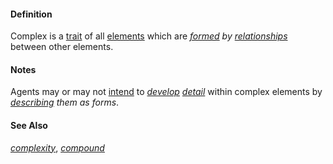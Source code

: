 #### Definition

Complex is a [trait](https://github.com/gcassel/Modular-Organization-Terminology/blob/master/terms/trait.md) of all [elements](https://github.com/gcassel/Modular-Organization-Terminology/blob/master/terms/element.md) which are *[formed](https://github.com/gcassel/Modular-Organization-Terminology/blob/master/terms/form.md) by [relationships](https://github.com/gcassel/Modular-Organization-Terminology/blob/master/terms/relate.md)* between other elements.

#### Notes

Agents may or may not [intend](https://github.com/gcassel/Modular-Organization-Terminology/blob/master/terms/intend.md) to *[develop](https://github.com/gcassel/Modular-Organization-Terminology/blob/master/terms/develop.md) [detail](https://github.com/gcassel/Modular-Organization-Terminology/blob/master/terms/detail.md)* within complex elements by *[describing](https://github.com/gcassel/Modular-Organization-Terminology/blob/master/terms/describe.md) them as forms*.

#### See Also

*[complexity](https://github.com/gcassel/Modular-Organization-Terminology/blob/master/terms/complexity.md)*, *[compound](https://github.com/gcassel/Modular-Organization-Terminology/blob/master/terms/compound.md)*
